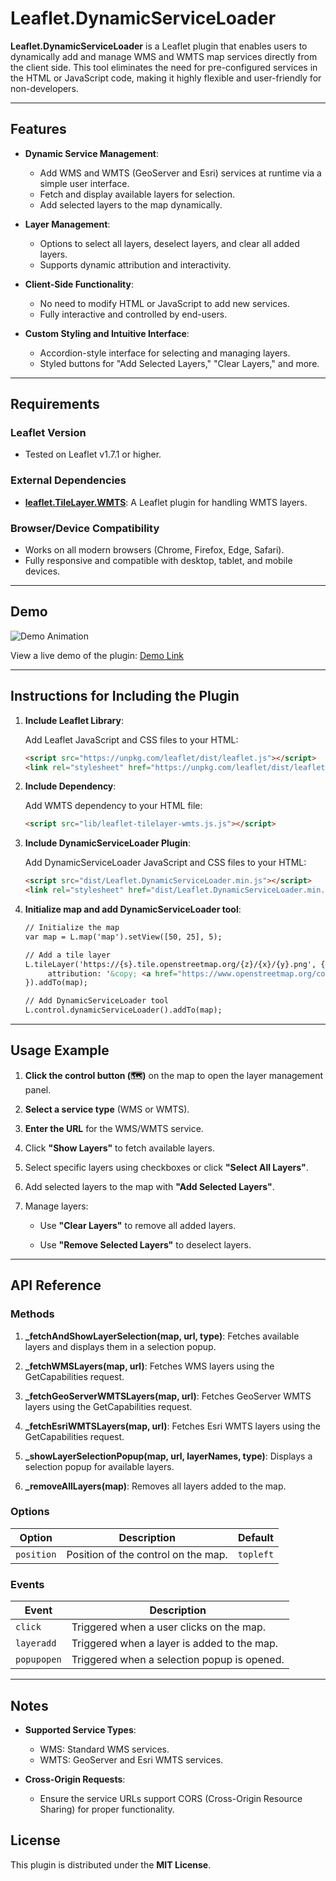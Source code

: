 # Leaflet.DynamicServiceLoader

**Leaflet.DynamicServiceLoader** is a Leaflet plugin that enables users to dynamically add and manage WMS and WMTS map services directly from the client side. This tool eliminates the need for pre-configured services in the HTML or JavaScript code, making it highly flexible and user-friendly for non-developers.

---

## Features

- **Dynamic Service Management**:
  - Add WMS and WMTS (GeoServer and Esri) services at runtime via a simple user interface.
  - Fetch and display available layers for selection.
  - Add selected layers to the map dynamically.

- **Layer Management**:
  - Options to select all layers, deselect layers, and clear all added layers.
  - Supports dynamic attribution and interactivity.

- **Client-Side Functionality**:
  - No need to modify HTML or JavaScript to add new services.
  - Fully interactive and controlled by end-users.

- **Custom Styling and Intuitive Interface**:
  - Accordion-style interface for selecting and managing layers.
  - Styled buttons for "Add Selected Layers," "Clear Layers," and more.

---

## Requirements

### Leaflet Version

- Tested on Leaflet v1.7.1 or higher.

### External Dependencies

- **[leaflet.TileLayer.WMTS](https://github.com/alexandre-melard/leaflet.TileLayer.WMTS)**: A Leaflet plugin for handling WMTS layers.

### Browser/Device Compatibility

- Works on all modern browsers (Chrome, Firefox, Edge, Safari).
- Fully responsive and compatible with desktop, tablet, and mobile devices.

---

## Demo

![Demo Animation](examples/demo_video.gif)

View a live demo of the plugin:
[Demo Link](https://o-z-e-r-e-r.github.io/Leaflet.DynamicServiceLoader/)


---

## Instructions for Including the Plugin

1. **Include Leaflet Library**:  

   Add Leaflet JavaScript and CSS files to your HTML:
   ```html
   <script src="https://unpkg.com/leaflet/dist/leaflet.js"></script>
   <link rel="stylesheet" href="https://unpkg.com/leaflet/dist/leaflet.css" />
   ```

2. **Include Dependency**:   

   Add WMTS dependency to your HTML file:
   ```html
   <script src="lib/leaflet-tilelayer-wmts.js.js"></script>
   ```
   
3. **Include DynamicServiceLoader Plugin**:  

   Add DynamicServiceLoader JavaScript and CSS files to your HTML:
   ```html
   <script src="dist/Leaflet.DynamicServiceLoader.min.js"></script>
   <link rel="stylesheet" href="dist/Leaflet.DynamicServiceLoader.min.css"/>
   ```
   
4. **Initialize map and add DynamicServiceLoader tool**:

   ```html
   // Initialize the map
   var map = L.map('map').setView([50, 25], 5);

   // Add a tile layer
   L.tileLayer('https://{s}.tile.openstreetmap.org/{z}/{x}/{y}.png', {
		attribution: '&copy; <a href="https://www.openstreetmap.org/copyright">OpenStreetMap</a> contributors'
   }).addTo(map);

   // Add DynamicServiceLoader tool
   L.control.dynamicServiceLoader().addTo(map);
   ```

---

## Usage Example

1.  **Click the control button (🗺)** on the map to open the layer management panel.
    
2.  **Select a service type** (WMS or WMTS).
    
3.  **Enter the URL** for the WMS/WMTS service.
    
4.  Click **"Show Layers"** to fetch available layers.
    
5.  Select specific layers using checkboxes or click **"Select All Layers"**.
    
6.  Add selected layers to the map with **"Add Selected Layers"**.
    
7.  Manage layers:
    
    *   Use **"Clear Layers"** to remove all added layers.
        
    *   Use **"Remove Selected Layers"** to deselect layers.
	
---

## API Reference

### Methods

1.  **\_fetchAndShowLayerSelection(map, url, type)**: Fetches available layers and displays them in a selection popup.
    
2.  **\_fetchWMSLayers(map, url)**: Fetches WMS layers using the GetCapabilities request.
    
3.  **\_fetchGeoServerWMTSLayers(map, url)**: Fetches GeoServer WMTS layers using the GetCapabilities request.
    
4.  **\_fetchEsriWMTSLayers(map, url)**: Fetches Esri WMTS layers using the GetCapabilities request.
    
5.  **\_showLayerSelectionPopup(map, url, layerNames, type)**: Displays a selection popup for available layers.
    
6.  **\_removeAllLayers(map)**: Removes all layers added to the map.

### Options

| Option         | Description                       | Default  |
|-----------------|-----------------------------------|----------|
| `position`      | Position of the control on the map. | `topleft` |

### Events

| Event           | Description                                           |
|------------------|-------------------------------------------------------|
| `click`          | Triggered when a user clicks on the map.              |
| `layeradd`       | Triggered when a layer is added to the map.           |
| `popupopen`      | Triggered when a selection popup is opened.           |

---

## Notes

- **Supported Service Types**:
  - WMS: Standard WMS services. 
  - WMTS: GeoServer and Esri WMTS services.
        
- **Cross-Origin Requests**:
  - Ensure the service URLs support CORS (Cross-Origin Resource Sharing) for proper functionality.

## License

This plugin is distributed under the **MIT License**.
